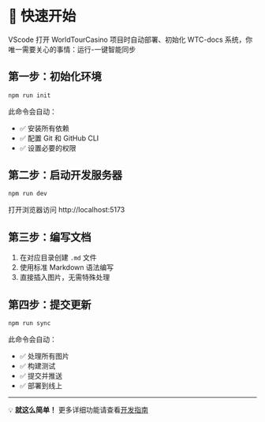# 🚀 快速开始

VScode 打开 WorldTourCasino 项目时自动部署、初始化 WTC-docs 系统，你唯一需要关心的事情：运行-一键智能同步

## 第一步：初始化环境

```bash
npm run init
```

此命令会自动：

- ✅ 安装所有依赖
- ✅ 配置 Git 和 GitHub CLI
- ✅ 设置必要的权限

## 第二步：启动开发服务器

```bash
npm run dev
```

打开浏览器访问 http://localhost:5173

## 第三步：编写文档

1. 在对应目录创建 `.md` 文件
2. 使用标准 Markdown 语法编写
3. 直接插入图片，无需特殊处理

## 第四步：提交更新

```bash
npm run sync
```

此命令会自动：

- ✅ 处理所有图片
- ✅ 构建测试
- ✅ 提交并推送
- ✅ 部署到线上

---

💡 **就这么简单！** 更多详细功能请查看[开发指南](./README)
